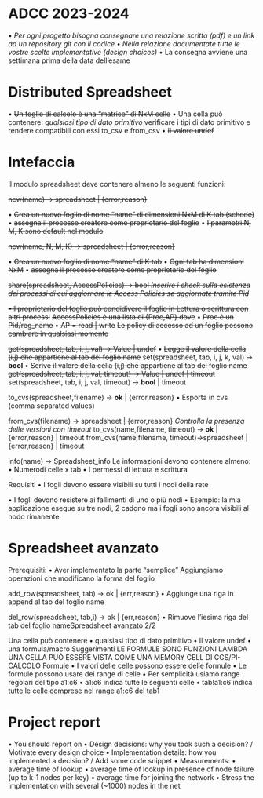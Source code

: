 # ADCC 2023-2024
• *Per ogni progetto bisogna consegnare una relazione scritta (pdf) e un link ad un repository git con il codice*
• *Nella relazione documentate tutte le vostre scelte implementative (design choices)*
• La consegna avviene una settimana prima della data dell’esame

# Distributed Spreadsheet

• ~~Un foglio di calcolo è una “matrice” di NxM celle~~
• Una cella può contenere:
  *qualsiasi tipo di dato primitivo* verificare i tipi di dato primitivo e rendere compatibili con essi to_csv e from_csv
• ~~Il valore undef~~

# Intefaccia

Il modulo spreadsheet deve contenere almeno le seguenti funzioni:

~~new(name) -> spreadsheet | {error,reason}~~ 

• ~~Crea un nuovo foglio di nome “name” di dimensioni NxM di K tab (schede)~~ 
• ~~assegna il processo creatore come proprietario del foglio~~ 
• ~~I parametri N, M, K  sono default nel modulo~~



~~new(name, N, M, K) -> spreadsheet | {error,reason}~~ 

• ~~Crea un nuovo foglio di nome “name” di K tab~~ 
• ~~Ogni tab ha dimensioni NxM~~ 
• ~~assegna il processo creatore come proprietario del foglio~~

~~share(spreadsheet, AccessPolicies) -> bool
*Inserire i check sulla esistenza dei processi di cui aggiornare le Access Policies se aggiornate tramite Pid*~~

~~•Il proprietario del foglio può condidivere il foglio in Lettura o scrittura con altri processi~~
 ~~AccessPolicies è una lista di {Proc,AP} dove~~
 • ~~Proc è un Pid/reg_name~~
 • ~~AP = read | write~~
 ~~Le policy di accesso ad un foglio possono cambiare in qualsiasi momento~~

~~get(spreadsheet, tab, i, j, val) -> Value | undef~~
• ~~Legge il valore della cella (i,j) che appartiene al tab del foglio name~~
set(spreadsheet, tab, i, j, k, val) -> **bool**
• ~~Scrive il valore della cella (i,j) che appartiene al tab del foglio name~~
~~get(spreadsheet, tab, i, j, val, timeout) -> Value | undef | timeout~~
set(spreadsheet, tab, i, j, val, timeout) -> **bool** | timeout

to_cvs(spreadsheet,filename) -> **ok** | {error,reason}
• Esporta in cvs (comma separated values) 

from_cvs(filename) -> spreadsheet | {error,reason} 
*Controlla la presenza delle versioni con timeout*
to_cvs(name,filename, timeout) -> **ok** | {error,reason} | timeout 
from_cvs(name,filename, timeout)->spreadsheet | {error,reason} | timeout 

info(name) -> Spreadsheet_info Le informazioni devono contenere almeno: 
• Numerodi celle x tab 
• I permessi di lettura e scrittura

Requisiti
• I fogli devono essere visibili su tutti i nodi della rete 


• I fogli devono resistere ai fallimenti di uno o più nodi • Esempio: la mia applicazione esegue su tre nodi, 2 cadono ma i fogli sono ancora visibili al nodo rimanente


# Spreadsheet avanzato 
 Prerequisiti: • Aver implementato la parte “semplice” 
 Aggiungiamo operazioni che modificano la forma del foglio

 add_row(spreadsheet, tab) -> ok | {err,reason} 
 • Aggiunge una riga in append al tab del foglio name 
 
 del_row(spreadsheet, tab,i) -> ok | {err,reason} 
 • Rimuove l’iesima riga del tab del foglio nameSpreadsheet avanzato 2/2 
 
 Una cella può contenere 
 • qualsiasi tipo di dato primitivo 
 • Il valore undef 
 • una formula/macro
Suggerimenti 
LE FORMULE SONO FUNZIONI LAMBDA 
UNA CELLA PUÒ ESSERE VISTA COME UNA MEMORY CELL DI CCS/PI-CALCOLO
Formule 
• I valori delle celle possono essere delle formule 
• Le formule possono usare dei range di celle 
• Per semplicità usiamo range regolari del tipo a1:c6 • a1:c6 indica tutte le seguenti celle 
• tab!a1:c6 indica tutte le celle comprese nel range a1:c6 del tab1
# Project report 
• You should report on 
• Design decisions: why you took such a decision? / Motivate every design choice 
• Implementation details: how you implemented a decision? / Add some code snippet 
• Measurements: 
  • average time of lookup 
  • average time of lookup in presence of node failure (up to k-1 nodes per key) 
  • average time for joining the network • Stress the implementation with several (~1000) nodes in the net
